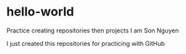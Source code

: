 # hello-world
Practice creating repositories then projects
I am Son Nguyen

I just created this repositories for practicing with GitHub
